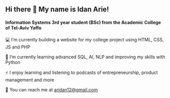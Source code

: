 ## Hi there 👋 My name is Idan Arie!


#### Information Systems 3rd year student (BSc) from the Academic College of Tel-Aviv Yaffo

💻 I’m currently building a website for my college project using HTML, CSS, JS and PHP

🌱 I’m currently learning advanced SQL, AI, NLP and improving my skills with Python

⚡ I enjoy learning and listening to podcasts of entrepreneurship, product management and more

💬 You can reach me at [aridan12@gmail.com](mailto:aridan12@gmail.com)


<!--
**aridan12/aridan12** is a ✨ _special_ ✨ repository because its `README.md` (this file) appears on your GitHub profile.

Here are some ideas to get you started:

- 🔭 I’m currently working on ...
- 🌱 I’m currently learning ...
- 👯 I’m looking to collaborate on ...
- 🤔 I’m looking for help with ...
- 💬 Ask me about ...
- 📫 How to reach me: ...
- 😄 Pronouns: ...
- ⚡ Fun fact: ...
-->
